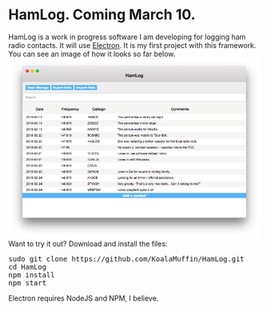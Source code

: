 # HamLog. Coming March 10.
HamLog is a work in progress software I am developing for logging ham radio contacts. It will use <a href="https://electronjs.org">Electron</a>. It is my first project with this framework. You can see an image of how it looks so far below.
<img src="https://raw.githubusercontent.com/KoalaMuffin/HamLog/master/Preview.png">
<br>
Want to try it out?
Download and install the files:
<pre>
sudo git clone https://github.com/KoalaMuffin/HamLog.git
cd HamLog
npm install
npm start
</pre>
Electron requires NodeJS and NPM, I believe.
